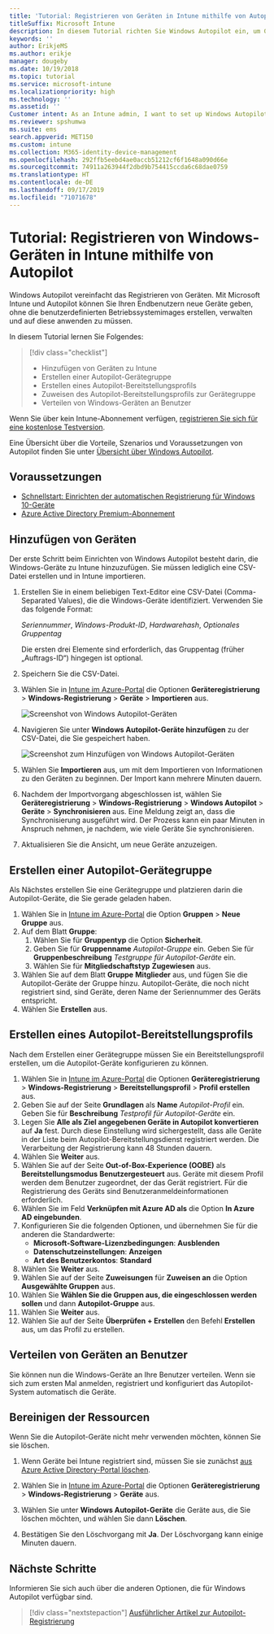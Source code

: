 ```yaml
---
title: 'Tutorial: Registrieren von Geräten in Intune mithilfe von Autopilot'
titleSuffix: Microsoft Intune
description: In diesem Tutorial richten Sie Windows Autopilot ein, um Geräte in Intune zu registrieren.
keywords: ''
author: ErikjeMS
ms.author: erikje
manager: dougeby
ms.date: 10/19/2018
ms.topic: tutorial
ms.service: microsoft-intune
ms.localizationpriority: high
ms.technology: ''
ms.assetid: ''
Customer intent: As an Intune admin, I want to set up Windows Autopilot so that users can enroll in Intune.
ms.reviewer: spshumwa
ms.suite: ems
search.appverid: MET150
ms.custom: intune
ms.collection: M365-identity-device-management
ms.openlocfilehash: 292ffb5eebd4ae0accb51212cf6f1648a090d66e
ms.sourcegitcommit: 74911a263944f2dbd9b754415ccda6c68dae0759
ms.translationtype: HT
ms.contentlocale: de-DE
ms.lasthandoff: 09/17/2019
ms.locfileid: "71071678"
---
```

# <a name="tutorial-use-autopilot-to-enroll-windows-devices-in-intune"></a>Tutorial: Registrieren von Windows-Geräten in Intune mithilfe von Autopilot
Windows Autopilot vereinfacht das Registrieren von Geräten. Mit Microsoft Intune und Autopilot können Sie Ihren Endbenutzern neue Geräte geben, ohne die benutzerdefinierten Betriebssystemimages erstellen, verwalten und auf diese anwenden zu müssen. 

In diesem Tutorial lernen Sie Folgendes:
> [!div class="checklist"]
> * Hinzufügen von Geräten zu Intune
> * Erstellen einer Autopilot-Gerätegruppe
> * Erstellen eines Autopilot-Bereitstellungsprofils
> * Zuweisen des Autopilot-Bereitstellungsprofils zur Gerätegruppe
> * Verteilen von Windows-Geräten an Benutzer

Wenn Sie über kein Intune-Abonnement verfügen, [registrieren Sie sich für eine kostenlose Testversion](free-trial-sign-up.md).

Eine Übersicht über die Vorteile, Szenarios und Voraussetzungen von Autopilot finden Sie unter [Übersicht über Windows Autopilot](https://docs.microsoft.com/windows/deployment/windows-autopilot/windows-10-autopilot).


## <a name="prerequisites"></a>Voraussetzungen
- [Schnellstart: Einrichten der automatischen Registrierung für Windows 10-Geräte](quickstart-setup-auto-enrollment.md)
- [Azure Active Directory Premium-Abonnement](https://docs.microsoft.com/azure/active-directory/active-directory-get-started-premium) <!--&#40;[trial subscription](http://go.microsoft.com/fwlink/?LinkID=816845)&#41;-->


## <a name="add-devices"></a>Hinzufügen von Geräten

Der erste Schritt beim Einrichten von Windows Autopilot besteht darin, die Windows-Geräte zu Intune hinzuzufügen. Sie müssen lediglich eine CSV-Datei erstellen und in Intune importieren.

1. Erstellen Sie in einem beliebigen Text-Editor eine CSV-Datei (Comma-Separated Values), die die Windows-Geräte identifiziert. Verwenden Sie das folgende Format:
    
    *Seriennummer*, *Windows-Produkt-ID*, *Hardwarehash*, *Optionales Gruppentag*
    
    Die ersten drei Elemente sind erforderlich, das Gruppentag (früher „Auftrags-ID“) hingegen ist optional.

2. Speichern Sie die CSV-Datei.

3. Wählen Sie in [Intune im Azure-Portal](https://aka.ms/intuneportal) die Optionen **Geräteregistrierung** > **Windows-Registrierung** > **Geräte** > **Importieren** aus.

    ![Screenshot von Windows Autopilot-Geräten](media/enrollment-autopilot/autopilot-import-device.png)

4. Navigieren Sie unter **Windows Autopilot-Geräte hinzufügen** zu der CSV-Datei, die Sie gespeichert haben.

    ![Screenshot zum Hinzufügen von Windows Autopilot-Geräten](media/enrollment-autopilot/autopilot-import-device2.png)

5. Wählen Sie **Importieren** aus, um mit dem Importieren von Informationen zu den Geräten zu beginnen. Der Import kann mehrere Minuten dauern.

4. Nachdem der Importvorgang abgeschlossen ist, wählen Sie **Geräteregistrierung** > **Windows-Registrierung** > **Windows Autopilot** >  **Geräte** > **Synchronisieren** aus. Eine Meldung zeigt an, dass die Synchronisierung ausgeführt wird. Der Prozess kann ein paar Minuten in Anspruch nehmen, je nachdem, wie viele Geräte Sie synchronisieren.

5. Aktualisieren Sie die Ansicht, um neue Geräte anzuzeigen.

## <a name="create-an-autopilot-device-group"></a>Erstellen einer Autopilot-Gerätegruppe

Als Nächstes erstellen Sie eine Gerätegruppe und platzieren darin die Autopilot-Geräte, die Sie gerade geladen haben.

1. Wählen Sie in [Intune im Azure-Portal](https://aka.ms/intuneportal) die Option **Gruppen** > **Neue Gruppe** aus.
2. Auf dem Blatt **Gruppe**:
    1. Wählen Sie für **Gruppentyp** die Option **Sicherheit**.
    2. Geben Sie für **Gruppenname** *Autopilot-Gruppe* ein. Geben Sie für **Gruppenbeschreibung** *Testgruppe für Autopilot-Geräte* ein.
    3. Wählen Sie für **Mitgliedschaftstyp** **Zugewiesen** aus.
3. Wählen Sie auf dem Blatt **Gruppe** **Mitglieder** aus, und fügen Sie die Autopilot-Geräte der Gruppe hinzu. Autopilot-Geräte, die noch nicht registriert sind, sind Geräte, deren Name der Seriennummer des Geräts entspricht.
4. Wählen Sie **Erstellen** aus.  

## <a name="create-an-autopilot-deployment-profile"></a>Erstellen eines Autopilot-Bereitstellungsprofils

Nach dem Erstellen einer Gerätegruppe müssen Sie ein Bereitstellungsprofil erstellen, um die Autopilot-Geräte konfigurieren zu können.

1. Wählen Sie in [Intune im Azure-Portal](https://aka.ms/intuneportal) die Optionen **Geräteregistrierung** > **Windows-Registrierung** > **Bereitstellungsprofil** > **Profil erstellen** aus.
2. Geben Sie auf der Seite **Grundlagen** als **Name** *Autopilot-Profil* ein. Geben Sie für **Beschreibung** *Testprofil für Autopilot-Geräte* ein.
3. Legen Sie **Alle als Ziel angegebenen Geräte in Autopilot konvertieren** auf **Ja** fest. Durch diese Einstellung wird sichergestellt, dass alle Geräte in der Liste beim Autopilot-Bereitstellungsdienst registriert werden. Die Verarbeitung der Registrierung kann 48 Stunden dauern.
4. Wählen Sie **Weiter** aus.
5. Wählen Sie auf der Seite **Out-of-Box-Experience (OOBE)** als **Bereitstellungsmodus** **Benutzergesteuert** aus. Geräte mit diesem Profil werden dem Benutzer zugeordnet, der das Gerät registriert. Für die Registrierung des Geräts sind Benutzeranmeldeinformationen erforderlich.
6. Wählen Sie im Feld **Verknüpfen mit Azure AD als** die Option **In Azure AD eingebunden**.
7. Konfigurieren Sie die folgenden Optionen, und übernehmen Sie für die anderen die Standardwerte:
    - **Microsoft-Software-Lizenzbedingungen**: **Ausblenden**
    - **Datenschutzeinstellungen**: **Anzeigen**
    - **Art des Benutzerkontos**: **Standard**
8. Wählen Sie **Weiter** aus.
9. Wählen Sie auf der Seite **Zuweisungen** für **Zuweisen an** die Option **Ausgewählte Gruppen** aus.
10. Wählen Sie **Wählen Sie die Gruppen aus, die eingeschlossen werden sollen** und dann **Autopilot-Gruppe** aus.
11. Wählen Sie **Weiter** aus.
12. Wählen Sie auf der Seite **Überprüfen + Erstellen** den Befehl **Erstellen** aus, um das Profil zu erstellen.

## <a name="distribute-devices-to-users"></a>Verteilen von Geräten an Benutzer

Sie können nun die Windows-Geräte an Ihre Benutzer verteilen. Wenn sie sich zum ersten Mal anmelden, registriert und konfiguriert das Autopilot-System automatisch die Geräte. 

## <a name="clean-up-resources"></a>Bereinigen der Ressourcen

Wenn Sie die Autopilot-Geräte nicht mehr verwenden möchten, können Sie sie löschen.

1. Wenn Geräte bei Intune registriert sind, müssen Sie sie zunächst [aus Azure Active Directory-Portal löschen](devices-wipe.md#delete-devices-from-the-azure-active-directory-portal).

2. Wählen Sie in [Intune im Azure-Portal](https://aka.ms/intuneportal) die Optionen **Geräteregistrierung** > **Windows-Registrierung** > **Geräte** aus.

3. Wählen Sie unter **Windows Autopilot-Geräte** die Geräte aus, die Sie löschen möchten, und wählen Sie dann **Löschen**.

4. Bestätigen Sie den Löschvorgang mit **Ja**. Der Löschvorgang kann einige Minuten dauern.

## <a name="next-steps"></a>Nächste Schritte

Informieren Sie sich auch über die anderen Optionen, die für Windows Autopilot verfügbar sind.

> [!div class="nextstepaction"]
> [Ausführlicher Artikel zur Autopilot-Registrierung](enrollment-autopilot.md)


